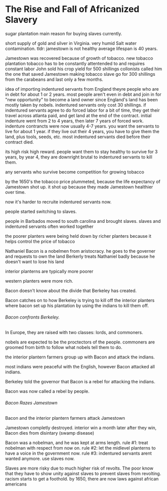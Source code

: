 # The Rise and Fall of Africanized Slavery
sugar plantation main reason for buying slaves currently.

short supply of gold and silver in Virginia.
very humid
Salt water contamination.
tldr: jamestown is not healthy
average lifespan is 40 years.

Jamestown was recovered because of growth of tobacco.
new tobacco plantation 
tobacco has to be constantly attentended to and requires constant labor
John sold his crop yield for 500 shillings
collonists called him the one that saved Jamestown making tobacco
slave go for 300 shillings from the carabeans and last only a few months. 

idea of importing indentured servants from England
theyre people who are in debt for about 1 or 2 years.
most people aren't even in debt and join in for "new opportunity" to become a land owner since England's land has been mostly taken by nobels.
indentured servants only cost 30 shillings.
if indentured servants agree to do forced labor for a bit of time, they get their travel across atlanta paid, and get land at the end of the contract. 
initial indenture went from 2 to 4 years, then later 7 years of forced work.
indenture contrancts were now usually 4-7 years.
you want the servants to live for about 1 year.
if they live out their 4 years, you have to give them the land, plus tools, seeds, etc.
most indentured servants died before their contract died.

its high risk high reward.
people want them to stay healthy to survive for 3 years, by year 4, they are downright brutal to indentured servants to kill them.

any servants who survive become competition for growing tobacco

by the 1650's the tobacco price plummeted, because the life expectancy of Jamestown shot up.
it shot up because they made Jamestown healthier over time. 

now it's harder to recruite indentured servants now. 

people started switching to slaves.

people in Barbados moved to south carolina and brought slaves.
slaves and indentured servants often worked together

the poorer planters were being held down by richer planters because it helps control the price of tobacco

Nathaniel Bacon is a nobelmen from aristocracy.
he goes to the governer and requests to own the land
Berkerly treats Nathaniel badly because he doesn't want to lose his land

interior planterns are typically more poorer

western planters were more rich.

Bacon doesn't know about the divide that Berkeley has created.

Bacon catches on to how Berkeley is trying to kill off the interior planters where bacon set up his plantation by using the indians to kill them off.

###### Bacon confronts Berkeley.

In Europe, they are raised with two classes: lords, and commoners.

nobels are expected to be the proctectors of the people.
commoners are groomed from birth to follow what nobels tell them to do.

the interior plantern farmers group up with Bacon and attack the indians.

most indians were peaceful with the English, however Bacon attacked all indians.

Berkeley told the governor that Bacon is a rebel for attacking the indians.

Bacon was now called a rebel by people.

###### Bacon Razes Jamestown

Bacon and the interior plantern farmers attack Jamestown

Jamestown completly destroyed.
interior win
a month later after they win, Bacon dies from disintary (swamp disease)


Bacon was a nobelman, and he was kept at arms length.
rule #1: treat nobelman with respect from now on.
rule #2: let the midlevel planterns to have a voice in the government now.
rule #3: indentured servants arent wanted anymore. use slaves now.

Slaves are more risky due to much higher risk of revolts.
The poor know that they have to show unity against slaves to prevent slaves from revolting.
racism starts to get a foothold. by 1650, there are now laws against african americans